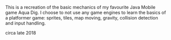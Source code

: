 This is a recreation of the basic mechanics of my favourite Java Mobile game Aqua Dig. 
I choose to not use any game engines to learn the basics of a platformer game: sprites,
tiles, map moving, gravity, collision detection and input handling.

circa late 2018
